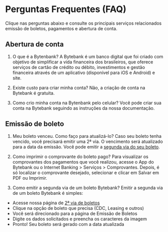 # Perguntas Frequentes (FAQ)

Clique nas perguntas abaixo e consulte os principais serviços relacionados emissão de boletos, pagamentos e abertura de conta.

## Abertura de conta
1. O que é a Bytenbank?
A Bytebank é um banco digital que foi criado com objetivo de simplificar a vida financeira dos brasileiros, que oferece serviços de cartão de crédito ou débito, investimentos e gestão financeira através de um aplicativo (disponível para iOS e Android) e site.

2. Existe custo para criar minha conta?
Não, a criação de conta na Bytebank é gratuita.

3. Como crio minha conta na Bytenbank pelo celular?
Você pode criar sua conta na Bytebank seguindo as instruções da nossa documentação.

## Emissão de boleto
1. Meu boleto venceu. Como faço para atualizá-lo?
Caso seu boleto tenha vencido, você precisará emitir uma 2ª via. O vencimento será atualizado para a data da emissão. Você pode emitir a [segunda via do seu boleto](https://www.ib12.bradesco.com.br/ibpfsegundaviaboleto/segundaViaBoletoPesquisarLinhaDigitavel.do).

2. Como imprimir o comprovante do boleto pago?
Para visualizar os comprovantes dos pagamentos que você realizou, acesse o App do Bytebank ou o Internet Banking > Serviços > Comprovantes. Depois, é só localizar o comprovante desejado, selecionar e clicar em Salvar em PDF ou Imprimir.

3. Como emitir a segunda via de um boleto Bytebank? Emitir a segunda via de um boleto Bytebank é simples:

- Acesse nossa página de [2ª via de boletos](https://www.ib12.bradesco.com.br/ibpfsegundaviaboleto/segundaViaBoletoPesquisarLinhaDigitavel.do)
- Clique na opção de boleto que precisa (CDC, Leasing e outros)
- Você será direcionado para a página de Emissão de Boletos
- Digite os dados solicitados e preencha os caracteres da imagem
- Pronto! Seu boleto será gerado com a data atualizada
